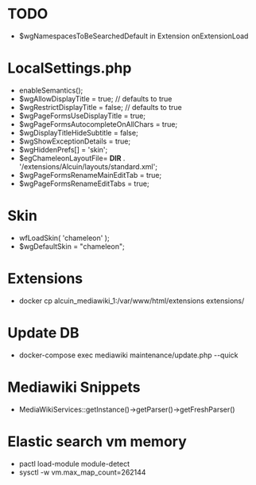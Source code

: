 # TODO
- $wgNamespacesToBeSearchedDefault in Extension onExtensionLoad

# LocalSettings.php
- enableSemantics();
- $wgAllowDisplayTitle = true; // defaults to true
- $wgRestrictDisplayTitle = false; // defaults to true
- $wgPageFormsUseDisplayTitle = true;
- $wgPageFormsAutocompleteOnAllChars = true;
- $wgDisplayTitleHideSubtitle = false;
- $wgShowExceptionDetails = true;
- $wgHiddenPrefs[] = 'skin';
- $egChameleonLayoutFile= __DIR__ . '/extensions/Alcuin/layouts/standard.xml';
- $wgPageFormsRenameMainEditTab = true;
- $wgPageFormsRenameEditTabs = true;

# Skin
- wfLoadSkin( 'chameleon' );
- $wgDefaultSkin = "chameleon";

# Extensions
- docker cp alcuin_mediawiki_1:/var/www/html/extensions extensions/

# Update DB
- docker-compose exec mediawiki maintenance/update.php --quick

# Mediawiki Snippets
- MediaWikiServices::getInstance()->getParser()->getFreshParser()

# Elastic search vm memory
- pactl load-module module-detect
- sysctl -w vm.max_map_count=262144